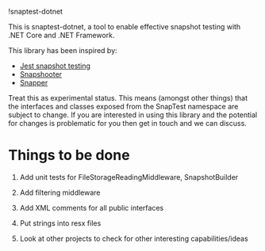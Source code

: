 !snaptest-dotnet

This is snaptest-dotnet, a tool to enable effective snapshot testing with .NET Core and .NET Framework.

This library has been inspired by:
- [Jest snapshot testing](https://jestjs.io/docs/en/snapshot-testing)
- [Snapshooter](https://github.com/SwissLife-OSS/snapshooter)
- [Snapper](https://theramis.github.io/Snapper/)

Treat this as experimental status. This means (amongst other things) that the interfaces and classes exposed from the SnapTest namespace are subject to change. If you are interested in using this library and the potential for changes is problematic for you then get in touch and we can discuss.

# Things to be done

1. Add unit tests for FileStorageReadingMiddleware, SnapshotBuilder

1. Add filtering middleware

1. Add XML comments for all public interfaces

1. Put strings into resx files

1. Look at other projects to check for other interesting capabilities/ideas

